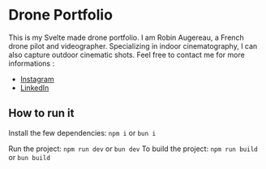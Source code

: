 # Drone Portfolio

This is my Svelte made drone portfolio. I am Robin Augereau, a French drone pilot and videographer. Specializing in indoor cinematography, I can also capture outdoor cinematic shots. Feel free to contact me for more informations : 

- [Instagram](https://www.instagram.com/dronside/)
- [LinkedIn](https://www.linkedin.com/in/robin-augereau/)


## How to run it

Install the few dependencies:
`npm i` or `bun i`

Run the project:
`npm run dev` or `bun dev`
To build the project:
`npm run build` or `bun build`